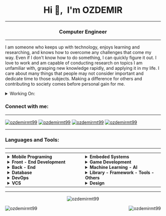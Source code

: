 <h1 align="center">Hi 👋,&nbsp I'm OZDEMIR</h1>
<hr>
<h3 align="center">Computer Engineer</h3>
<hr>
<div>
    <p> I am someone who keeps up with technology, enjoys learning and researching, and knows how to overcome any challenges that come my way. Even if I don't know how to do something, I can quickly figure it out. I love to work and am capable of conducting research on topics I am unfamiliar with, grasping new knowledge rapidly, and applying it in my life. I care about many things that people may not consider important and dedicate time to those subjects. Making a difference for others and contributing to society comes before personal gain for me. </p>
</div>
<p>
<details>
<summary>Working On:</summary>
<hr>
<ul>
    <li>Desktop Application Development</li>
    <li>Web Application Development</li>
    <li>Android Development</li>
    <li>System Management</li>
    <li>Networking</li>
</ul>
<hr>
</details>
</p>
<h3 align="left">Connect with me:</h3>
<hr>
	<p align=" left">
<a href="https://linkedin.com/in/ozdemirmt99" target="blank"><img align="center" src="https://raw.githubusercontent.com/rahuldkjain/github-profile-readme-generator/master/src/images/icons/Social/linked-in-alt.svg" alt="ozdemirmt99" height="30" width="60" /></a>
<a href="https://stackoverflow.com/users/ozdemirmt99" target="blank"><img align="center" src="https://raw.githubusercontent.com/rahuldkjain/github-profile-readme-generator/master/src/images/icons/Social/stack-overflow.svg" alt="ozdemirmt99" height="30" width="60" /></a>
<a href="https://kaggle.com/ozdemirmt99" target="blank"><img align="center" src="https://raw.githubusercontent.com/rahuldkjain/github-profile-readme-generator/master/src/images/icons/Social/kaggle.svg" alt="ozdemirmt99" height="30" width="60" /></a>
<a href="https://www.hackerrank.com/ozdemirmt99" target="blank"><img align="center" src="https://raw.githubusercontent.com/rahuldkjain/github-profile-readme-generator/master/src/images/icons/Social/hackerrank.svg" alt="ozdemirmt99" height="30" width="60" /></a>
</p>
<hr>
<h3 align="left">Languages and Tools:</h3>
<hr>
<p align="left">
<table>
    <th align="left" width="50%">
        <details>
            <summary>Mobile Programing</summary>
            <a href="https://developer.android.com" target="_blank" rel=""><img src="https://raw.githubusercontent.com/devicons/devicon/master/icons/android/android-original-wordmark.svg" alt="android" width="60" height="60" /></a>
            <a href="https://flutter.dev" target="_blank" rel="noreferrer"><img src="https://www.vectorlogo.zone/logos/flutterio/flutterio-icon.svg" alt="flutter" width="60" height="60" /></a>
            <a href="https://dart.dev" target="_blank" rel="noreferrer"><img src="https://www.vectorlogo.zone/logos/dartlang/dartlang-icon.svg" alt="dart" width="60" height="60" /></a>
            <a href="https://kotlinlang.org" target="blank" rel="noreferrer"><img src="https://www.vectorlogo.zone/logos/kotlinlang/kotlinlang-icon.svg" alt="kotlin" width="60" height="60" /></a>
        </details>
        <details>
            <summary>Front - End Development</summary>
            <a href="https://www.w3.org/html/" target="_blank" rel="noreferrer"><img src="https://raw.githubusercontent.com/devicons/devicon/master/icons/html5/html5-original-wordmark.svg" alt="html5" width="60" height="60" /></a>
            <a href="https://developer.mozilla.org/en-US/docs/Web/JavaScript" target="_blank" rel="noreferrer"><img src="https://raw.githubusercontent.com/devicons/devicon/master/icons/javascript/javascript-original.svg" alt="javascript" width="60" height="60" /></a>
            <a href="https://reactjs.org/" target="_blank" rel="noreferrer"><img src="https://raw.githubusercontent.com/devicons/devicon/master/icons/react/react-original-wordmark.svg" alt="react" width="60" height="60" /></a>
            <a href="https://redux.js.org" target="_blank" rel="noreferrer"><img src="https://raw.githubusercontent.com/devicons/devicon/master/icons/redux/redux-original.svg" alt="redux" width="60" height="60" /></a>
            <a href="https://angular.io" target="_blank" rel="noreferrer"><img src="https://angular.io/assets/images/logos/angular/angular.svg" alt="angular" width="60" height="60" /></a>
            <a href="https://vuejs.org/" target="_blank" rel="noreferrer"><img src="https://raw.githubusercontent.com/devicons/devicon/master/icons/vuejs/vuejs-original-wordmark.svg" alt="vuejs" width="60" height="60" /></a>
            <a href="https://www.typescriptlang.org/" target="_blank" rel="noreferrer"><img src="https://raw.githubusercontent.com/devicons/devicon/master/icons/typescript/typescript-original.svg" alt="typescript" width="60" height="60" /></a>
            <a href="https://getbootstrap.com" target="_blank" rel="noreferrer"><img src="https://upload.wikimedia.org/wikipedia/commons/thumb/b/b2/Bootstrap_logo.svg/2560px-Bootstrap_logo.svg.png" alt="bootstrap" width="60" height="60" /></a>
            <a href="https://tailwindcss.com/" target="_blank" rel="noreferrer"><img src="https://www.vectorlogo.zone/logos/tailwindcss/tailwindcss-icon.svg" alt="tailwind" width="60" height="60" /></a>
            <a href="https://materializecss.com/" target="_blank" rel="noreferrer"><img src="https://raw.githubusercontent.com/prplx/svg-logos/5585531d45d294869c4eaab4d7cf2e9c167710a9/svg/materialize.svg" alt="materialize" width="60" height="60" /></a>
            <a href="https://www.w3schools.com/css/" target="_blank" rel="noreferrer"><img src="https://raw.githubusercontent.com/devicons/devicon/master/icons/css3/css3-original-wordmark.svg" alt="css3" width="60" height="60" /></a>
            <a href="https://d3js.org/" target="_blank" rel="noreferrer"><img src="https://raw.githubusercontent.com/devicons/devicon/master/icons/d3js/d3js-original.svg" alt="d3js" width="60" height="60" /></a>
            <a href="https://www.chartjs.org" target="_blank" rel="noreferrer"><img src="https://www.chartjs.org/media/logo-title.svg" alt="chartjs" width="60" height="60" /></a>
        </details>
        <details>
            <summary>Back - End</summary>
            <a href="https://www.w3schools.com/cs/" target="_blank" rel="noreferrer"><img src="https://raw.githubusercontent.com/devicons/devicon/master/icons/csharp/csharp-original.svg" alt="csharp" width="60" height="60" /></a>
            <a href="https://nodejs.org" target="_blank" rel="noreferrer"><img src="https://miro.medium.com/v2/resize:fit:900/1*TY9uBBO9leUbRtlXmQBiug.png" alt="nodejs" width="60" height="60" /></a>
            <a href="https://dotnet.microsoft.com/" target="_blank" rel="noreferrer"><img src="https://upload.wikimedia.org/wikipedia/commons/thumb/7/7d/Microsoft_.NET_logo.svg/456px-Microsoft_.NET_logo.svg.png" alt="dotnet" width="60" height="60" /></a>
            <a href="https://golang.org" target="_blank" rel="noreferrer"><img src="https://raw.githubusercontent.com/devicons/devicon/master/icons/go/go-original.svg" alt="go" width="60" height="60" /></a>
            <a href="https://www.java.com" target="_blank" rel="noreferrer"><img src="https://raw.githubusercontent.com/devicons/devicon/master/icons/java/java-original.svg" alt="java" width="60" height="60" /></a>
            <a href="https://www.mathworks.com/" target="_blank" rel="noreferrer"><img src="https://upload.wikimedia.org/wikipedia/commons/2/21/Matlab_Logo.png" alt="matlab" width="60" height="60" /></a>
            <a href="https://www.python.org" target="_blank" rel="noreferrer"><img src="https://raw.githubusercontent.com/devicons/devicon/master/icons/python/python-original.svg" alt="python" width="60" height="60" /></a>
        </details>
        <details>
            <summary>Database</summary>
            <a href="https://www.mongodb.com/" target="_blank" rel="noreferrer"><img src="https://miro.medium.com/v2/resize:fit:1000/0*8v1xNP18Ovj3wg6K.gif" alt="mongodb" width="60" height="60" /></a>
            <a href="https://www.microsoft.com/en-us/sql-server" target="_blank" rel="noreferrer"><img src="https://www.media3.net/img/m3/mssql.jpg" alt="mssql" width="60" height="60" /></a>
            <a href="https://www.mysql.com/" target="_blank" rel="noreferrer"><img src="https://raw.githubusercontent.com/devicons/devicon/master/icons/mysql/mysql-original-wordmark.svg" alt="mysql" width="60" height="60" /></a>
            <a href="https://firebase.google.com/" target="_blank" rel="noreferrer"><img src="https://www.vectorlogo.zone/logos/firebase/firebase-icon.svg" alt="firebase" width="60" height="60" /></a>
            <a href="https://www.postgresql.org" target="_blank" rel="noreferrer"><img src="https://upload.wikimedia.org/wikipedia/commons/thumb/2/29/Postgresql_elephant.svg/1200px-Postgresql_elephant.svg.png" alt="postgresql" width="60" height="60" /></a>
            <a href="https://www.oracle.com/" target="_blank" rel="noreferrer"><img src="https://raw.githubusercontent.com/devicons/devicon/master/icons/oracle/oracle-original.svg" alt="oracle" width="60" height="60" /></a>
        </details>
        <details>
            <summary>DevOps</summary>
            <a href="https://www.docker.com/" target="_blank" rel="noreferrer"><img src="https://raw.githubusercontent.com/devicons/devicon/master/icons/docker/docker-original-wordmark.svg" alt="docker" width="60" height="60" /></a>
            <a href="https://www.jenkins.io" target="_blank" rel="noreferrer"><img src="https://www.vectorlogo.zone/logos/jenkins/jenkins-icon.svg" alt="jenkins" width="60" height="60" /></a>
        </details>
        <details>
        <summary>VCS</summary>
            <a href="https://git-scm.com/" target="_blank" rel="noreferrer"><img src="https://www.vectorlogo.zone/logos/git-scm/git-scm-icon.svg" alt="git" width="60" height="60" /></a>
            <a href="https://github.com/" target="_blank" rel="noreferrer"><img src="https://cdn.pixabay.com/photo/2022/01/30/13/33/github-6980894_1280.png" alt="git" width="60" height="60" /></a>
            <a href="https://about.gitlab.com/" target="_blank" rel="noreferrer"><img src="https://upload.wikimedia.org/wikipedia/commons/thumb/c/c8/GitLab_logo_%282%29.svg/250px-GitLab_logo_%282%29.svg.png" alt="git" width="auto" height="60" /></a>
        </details>
    </th>
    <th align="left" width="50%" >
        <details>
            <summary>Embeded Systems</summary>
            <a href="https://www.arduino.cc/" target="_blank" rel="noreferrer"><img src="https://cdn.worldvectorlogo.com/logos/arduino-1.svg" alt="arduino" width="60" height="60" /></a>
            <a href="https://www.cprogramming.com/" target="_blank" rel="noreferrer"><img src="https://raw.githubusercontent.com/devicons/devicon/master/icons/c/c-original.svg" alt="c" width="60" height="60" /></a>
            <a href="https://www.w3schools.com/cpp/" target="_blank" rel="noreferrer"><img src="https://raw.githubusercontent.com/devicons/devicon/master/icons/cplusplus/cplusplus-original.svg" alt="cplusplus" width="60" height="60" /></a>
        </details>
        <details>
            <summary>Game Development</summary>
            <a href="https://unity.com/" target="_blank" rel="noreferrer"><img src="https://encrypted-tbn0.gstatic.com/images?q=tbn:ANd9GcTnP7rhA533uFOszMZikW5jnZXAtG72GxFIfyjcYi4siQ&s" alt="unity" width="60" height="60" /></a>
            <a href="https://unrealengine.com/" target="_blank" rel="noreferrer"><img src="https://www.pikpng.com/pngl/b/543-5434947_unreal-engine-logo-unreal-engine-logo-ico-clipart.png" alt="unreal" width="60" height="60" /></a>
        </details>
        <details>
            <summary>Machine Learning - AI</summary>
            <a href="https://pytorch.org/" target="_blank" rel="noreferrer"><img src="https://www.vectorlogo.zone/logos/pytorch/pytorch-icon.svg" alt="pytorch" width="60" height="60" /></a>
            <a href="https://www.tensorflow.org" target="_blank" rel="noreferrer"><img src="https://www.vectorlogo.zone/logos/tensorflow/tensorflow-icon.svg" alt="tensorflow" width="60" height="60" /></a>
        </details>
        <details>
            <summary>Library - Framework - Tools - Others</summary>
            <a href="https://spring.io/" target="_blank" rel="noreferrer"><img src="https://www.vectorlogo.zone/logos/springio/springio-icon.svg" alt="spring" width="60" height="60" /></a>
            <a href="https://opencv.org/" target="_blank" rel="noreferrer"><img src="https://www.vectorlogo.zone/logos/opencv/opencv-icon.svg" alt="opencv" width="60" height="60" /></a>
            <a href="https://pandas.pydata.org/" target="_blank" rel="noreferrer"><img src="https://raw.githubusercontent.com/devicons/devicon/2ae2a900d2f041da66e950e4d48052658d850630/icons/pandas/pandas-original.svg" alt="pandas" width="60" height="60" /></a>
            <a href="https://scikit-learn.org/" target="_blank" rel="noreferrer"><img src="https://upload.wikimedia.org/wikipedia/commons/0/05/Scikit_learn_logo_small.svg" alt="scikit_learn" width="60" height="60" /></a>
            <a href="https://www.nginx.com" target="_blank" rel="noreferrer"><img src="https://raw.githubusercontent.com/devicons/devicon/master/icons/nginx/nginx-original.svg" alt="nginx" width="60" height="60" /></a>
            <a href="https://postman.com" target="_blank" rel="noreferrer"><img src="https://www.vectorlogo.zone/logos/getpostman/getpostman-icon.svg" alt="postman" width="60" height="60" /></a>
            <a href="https://www.linux.org/" target="_blank" rel="noreferrer"><img src="https://raw.githubusercontent.com/devicons/devicon/master/icons/linux/linux-original.svg" alt="linux" width="60" height="60" /></a>
        </details>
        <details>
            <summary>Design</summary>
            <a href="https://www.wxwidgets.org/" target="_blank" rel="noreferrer"><img src="https://upload.wikimedia.org/wikipedia/commons/c/c2/Adobe_XD_CC_icon.svg" alt="xd" width="60" height="60" /></a>
            <a href="https://www.adobe.com/in/products/illustrator.html" target="_blank" rel="noreferrer"><img src="https://www.vectorlogo.zone/logos/adobe_illustrator/adobe_illustrator-icon.svg" alt="illustrator" width="60" height="60" /></a>
            <a href="https://www.photoshop.com/en" target="_blank" rel="noreferrer"><img src="https://upload.wikimedia.org/wikipedia/commons/thumb/a/af/Adobe_Photoshop_CC_icon.svg/512px-Adobe_Photoshop_CC_icon.svg.png" alt="photoshop" width="60" height="60" /></a>
        </details>
    </th>
</table>
<hr>
</p>

<p align="center"><img src="https://github-readme-stats.vercel.app/api?username=ozdemirmt99&show_icons=true&theme=dark&title_color=56fb77&text_color=56fb77&locale=en" alt="ozdemirmt99" /></p>
<p align="left"><img align="left" src="https://github-readme-stats.vercel.app/api/top-langs?username=ozdemirmt99&show_icons=true&theme=dark&title_color=56fb77&text_color=56fb77&locale=en&layout=compact" alt="ozdemirmt99" /></p>
<p align="right"><img align="right" src="https://github-readme-streak-stats.herokuapp.com/?user=ozdemirmt99&theme=dark" alt="ozdemirmt99" /></p>
